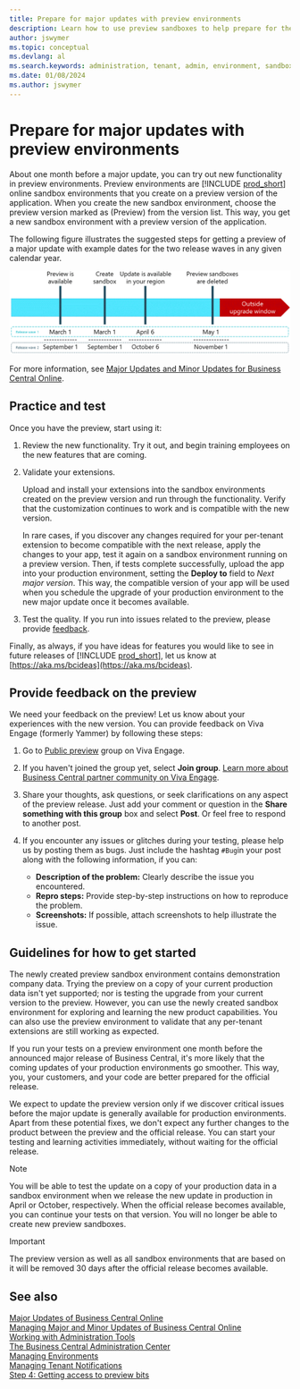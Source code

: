 ```yaml
---
title: Prepare for major updates with preview environments
description: Learn how to use preview sandboxes to help prepare for the next major update of Business Central online.
author: jswymer
ms.topic: conceptual
ms.devlang: al
ms.search.keywords: administration, tenant, admin, environment, sandbox, update
ms.date: 01/08/2024
ms.author: jswymer
---
```


# Prepare for major updates with preview environments

About one month before a major update, you can try out new functionality in preview environments. Preview environments are [!INCLUDE [prod_short](../developer/includes/prod_short.md)] online sandbox environments that you create on a preview version of the application. When you create the new sandbox environment, choose the preview version marked as (Preview) from the version list. This way, you get a new sandbox environment with a preview version of the application. 

The following figure illustrates the suggested steps for getting a preview of a major update with example dates for the two release waves in any given calendar year.  

![Generic timeline for steps to get a preview of a major update with sample dates for the two release waves each year.](../media/update-rollout-timeline-preview.png)

For more information, see [Major Updates and Minor Updates for Business Central Online](update-rollout-timeline.md). 

## Practice and test

Once you have the preview, start using it:

1. Review the new functionality. Try it out, and begin training employees on the new features that are coming.

2. Validate your extensions.

    Upload and install your extensions into the sandbox environments created on the preview version and run through the functionality. Verify that the customization continues to work and is compatible with the new version.  

    In rare cases, if you discover any changes required for your per-tenant extension to become compatible with the next release, apply the changes to your app, test it again on a sandbox environment running on a preview version. Then, if tests complete successfully, upload the app into your production environment, setting the **Deploy to** field to *Next major version*. This way, the compatible version of your app will be used when you schedule the upgrade of your production environment to the new major update once it becomes available.

3. Test the quality. If you run into issues related to the preview, please provide [feedback](#provide-feedback-on-the-preview).

Finally, as always, if you have ideas for features you would like to see in future releases of [!INCLUDE [prod_short](../developer/includes/prod_short.md)], let us know at [https://aka.ms/bcideas](https://aka.ms/bcideas).

## Provide feedback on the preview

We need your feedback on the preview! Let us know about your experiences with the new version. You can provide feedback on Viva Engage (formerly Yammer) by following these steps:

1. Go to [Public preview](https://www.yammer.com/dynamicsnavdev/#/threads/inGroup?type=in_group&feedId=177710096384) group on Viva Engage.
2. If you haven't joined the group yet, select **Join group**. [Learn more about Business Central partner community on Viva Engage](../join-viva-engage.md).
3. Share your thoughts, ask questions, or seek clarifications on any aspect of the preview release. Just add your comment or question in the **Share something with this group** box and select **Post**. Or feel free to respond to another post.
4. If you encounter any issues or glitches during your testing, please help us by posting them as bugs. Just include the hashtag `#Bug`in your post along with the following information, if you can:

    - **Description of the problem:** Clearly describe the issue you encountered.
    - **Repro steps:** Provide step-by-step instructions on how to reproduce the problem.
    - **Screenshots:** If possible, attach screenshots to help illustrate the issue.

## Guidelines for how to get started

The newly created preview sandbox environment contains demonstration company data. Trying the preview on a copy of your current production data isn't yet supported; nor is testing the upgrade from your current version to the preview. However, you can use the newly created sandbox environment for exploring and learning the new product capabilities. You can also use the preview environment to validate that any per-tenant extensions are still working as expected.

If you run your tests on a preview environment one month before the announced major release of Business Central, it's more likely that the coming updates of your production environments go smoother. This way, you, your customers, and your code are better prepared for the official release.

We expect to update the preview version only if we discover critical issues before the major update is generally available for production environments. Apart from these potential fixes, we don't expect any further changes to the product between the preview and the official release. You can start your testing and learning activities immediately, without waiting for the official release.

> [!NOTE]
> You will be able to test the update on a copy of your production data in a sandbox environment when we release the new update in production in April or October, respectively. When the official release becomes available, you can continue your tests on that version. You will no longer be able to create new preview sandboxes.

> [!IMPORTANT]
> The preview version as well as all sandbox environments that are based on it will be removed 30 days after the official release becomes available. 


## See also

[Major Updates of Business Central Online](update-rollout-timeline.md)  
[Managing Major and Minor Updates of Business Central Online](tenant-admin-center-update-management.md)  
[Working with Administration Tools](administration.md)  
[The Business Central Administration Center](tenant-admin-center.md)  
[Managing Environments](tenant-admin-center-environments.md)  
[Managing Tenant Notifications](tenant-admin-center-notifications.md)  
[Step 4: Getting access to preview bits](../developer/readiness/get-started.md#step-4-getting-access-to-preview-bits)  
